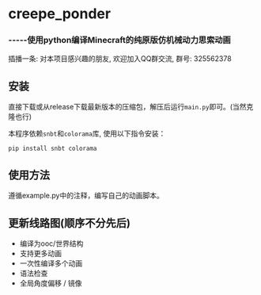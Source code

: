 # creepe_ponder
### -----使用python编译Minecraft的纯原版仿机械动力思索动画

插播一条: 对本项目感兴趣的朋友, 欢迎加入QQ群交流, 群号: 325562378

## 安装
直接下载或从release下载最新版本的压缩包，解压后运行`main.py`即可。(当然克隆也行)

本程序依赖`snbt`和`colorama`库, 使用以下指令安装：

```shell
pip install snbt colorama
```

## 使用方法

遵循example.py中的注释，编写自己的动画脚本。

## 更新线路图(顺序不分先后)

- 编译为ooc/世界结构
- 支持更多动画
- 一次性编译多个动画
- 语法检查
- 全局角度偏移 / 镜像
